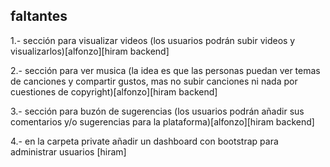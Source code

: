 ## faltantes
1.- sección para visualizar videos (los usuarios podrán subir videos y visualizarlos)[alfonzo][hiram backend]

2.- sección para ver musica (la idea es que las personas puedan ver temas de canciones y compartir gustos, mas no subir canciones ni nada por cuestiones de copyright)[alfonzo][hiram backend]

3.- sección para buzón de sugerencias (los usuarios podrán añadir sus comentarios y/o sugerencias para la plataforma)[alfonzo][hiram backend]

4.- en la carpeta private añadir un dashboard con bootstrap para administrar usuarios [hiram]